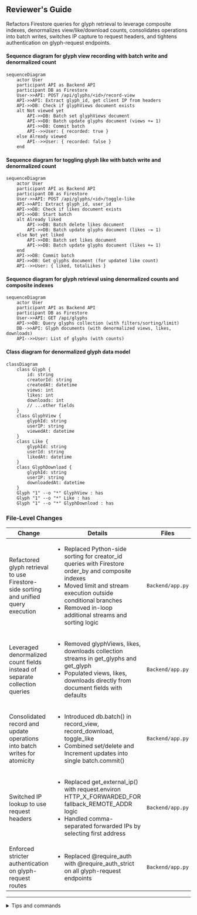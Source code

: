 <!-- Generated by sourcery-ai[bot]: start review_guide -->

## Reviewer's Guide

Refactors Firestore queries for glyph retrieval to leverage composite indexes, denormalizes view/like/download counts, consolidates operations into batch writes, switches IP capture to request headers, and tightens authentication on glyph-request endpoints.

#### Sequence diagram for glyph view recording with batch write and denormalized count

```mermaid
sequenceDiagram
    actor User
    participant API as Backend API
    participant DB as Firestore
    User->>API: POST /api/glyphs/<id>/record-view
    API->>API: Extract glyph_id, get client IP from headers
    API->>DB: Check if glyphViews document exists
    alt Not viewed yet
        API->>DB: Batch set glyphViews document
        API->>DB: Batch update glyphs document (views += 1)
        API->>DB: Commit batch
        API-->>User: { recorded: true }
    else Already viewed
        API-->>User: { recorded: false }
    end
```

#### Sequence diagram for toggling glyph like with batch write and denormalized count

```mermaid
sequenceDiagram
    actor User
    participant API as Backend API
    participant DB as Firestore
    User->>API: POST /api/glyphs/<id>/toggle-like
    API->>API: Extract glyph_id, user_id
    API->>DB: Check if likes document exists
    API->>DB: Start batch
    alt Already liked
        API->>DB: Batch delete likes document
        API->>DB: Batch update glyphs document (likes -= 1)
    else Not yet liked
        API->>DB: Batch set likes document
        API->>DB: Batch update glyphs document (likes += 1)
    end
    API->>DB: Commit batch
    API->>DB: Get glyphs document (for updated like count)
    API-->>User: { liked, totalLikes }
```

#### Sequence diagram for glyph retrieval using denormalized counts and composite indexes

```mermaid
sequenceDiagram
    actor User
    participant API as Backend API
    participant DB as Firestore
    User->>API: GET /api/glyphs
    API->>DB: Query glyphs collection (with filters/sorting/limit)
    DB-->>API: Glyph documents (with denormalized views, likes, downloads)
    API-->>User: List of glyphs (with counts)
```

#### Class diagram for denormalized glyph data model

```mermaid
classDiagram
    class Glyph {
        id: string
        creatorId: string
        createdAt: datetime
        views: int
        likes: int
        downloads: int
        // ...other fields
    }
    class GlyphView {
        glyphId: string
        userIP: string
        viewedAt: datetime
    }
    class Like {
        glyphId: string
        userId: string
        likedAt: datetime
    }
    class GlyphDownload {
        glyphId: string
        userIP: string
        downloadedAt: datetime
    }
    Glyph "1" --o "*" GlyphView : has
    Glyph "1" --o "*" Like : has
    Glyph "1" --o "*" GlyphDownload : has
```

### File-Level Changes

| Change | Details | Files |
| ------ | ------- | ----- |
| Refactored glyph retrieval to use Firestore-side sorting and unified query execution | <ul><li>Replaced Python-side sorting for creator_id queries with Firestore order_by and composite indexes</li><li>Moved limit and stream execution outside conditional branches</li><li>Removed in-loop additional streams and sorting logic</li></ul> | `Backend/app.py` |
| Leveraged denormalized count fields instead of separate collection queries | <ul><li>Removed glyphViews, likes, downloads collection streams in get_glyphs and get_glyph</li><li>Populated views, likes, downloads directly from document fields with defaults</li></ul> | `Backend/app.py` |
| Consolidated record and update operations into batch writes for atomicity | <ul><li>Introduced db.batch() in record_view, record_download, toggle_like</li><li>Combined set/delete and Increment updates into single batch.commit()</li></ul> | `Backend/app.py` |
| Switched IP lookup to use request headers | <ul><li>Replaced get_external_ip() with request.environ HTTP_X_FORWARDED_FOR fallback_REMOTE_ADDR logic</li><li>Handled comma-separated forwarded IPs by selecting first address</li></ul> | `Backend/app.py` |
| Enforced stricter authentication on glyph-request routes | <ul><li>Replaced @require_auth with @require_auth_strict on all glyph-request endpoints</li></ul> | `Backend/app.py` |

---

<details>
<summary>Tips and commands</summary>

#### Interacting with Sourcery

- **Trigger a new review:** Comment `@sourcery-ai review` on the pull request.
- **Continue discussions:** Reply directly to Sourcery's review comments.
- **Generate a GitHub issue from a review comment:** Ask Sourcery to create an
  issue from a review comment by replying to it. You can also reply to a
  review comment with `@sourcery-ai issue` to create an issue from it.
- **Generate a pull request title:** Write `@sourcery-ai` anywhere in the pull
  request title to generate a title at any time. You can also comment
  `@sourcery-ai title` on the pull request to (re-)generate the title at any time.
- **Generate a pull request summary:** Write `@sourcery-ai summary` anywhere in
  the pull request body to generate a PR summary at any time exactly where you
  want it. You can also comment `@sourcery-ai summary` on the pull request to
  (re-)generate the summary at any time.
- **Generate reviewer's guide:** Comment `@sourcery-ai guide` on the pull
  request to (re-)generate the reviewer's guide at any time.
- **Resolve all Sourcery comments:** Comment `@sourcery-ai resolve` on the
  pull request to resolve all Sourcery comments. Useful if you've already
  addressed all the comments and don't want to see them anymore.
- **Dismiss all Sourcery reviews:** Comment `@sourcery-ai dismiss` on the pull
  request to dismiss all existing Sourcery reviews. Especially useful if you
  want to start fresh with a new review - don't forget to comment
  `@sourcery-ai review` to trigger a new review!

#### Customizing Your Experience

Access your [dashboard](https://app.sourcery.ai) to:
- Enable or disable review features such as the Sourcery-generated pull request
  summary, the reviewer's guide, and others.
- Change the review language.
- Add, remove or edit custom review instructions.
- Adjust other review settings.

#### Getting Help

- [Contact our support team](mailto:support@sourcery.ai) for questions or feedback.
- Visit our [documentation](https://docs.sourcery.ai) for detailed guides and information.
- Keep in touch with the Sourcery team by following us on [X/Twitter](https://x.com/SourceryAI), [LinkedIn](https://www.linkedin.com/company/sourcery-ai/) or [GitHub](https://github.com/sourcery-ai).

</details>

<!-- Generated by sourcery-ai[bot]: end review_guide -->